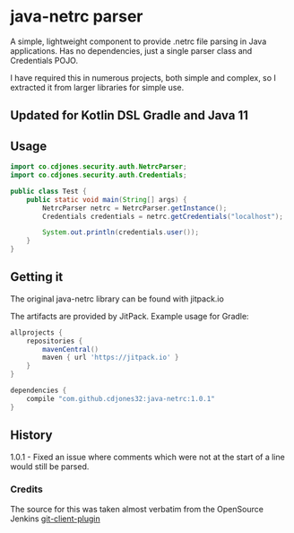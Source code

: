 # java-netrc parser
A simple, lightweight component to provide .netrc file parsing in Java applications. Has no dependencies, just a single parser class and Credentials POJO.

I have required this in numerous projects, both simple and complex, so I extracted it from larger libraries for simple use.

## Updated for Kotlin DSL Gradle and Java 11



## Usage

```java
import co.cdjones.security.auth.NetrcParser;
import co.cdjones.security.auth.Credentials;

public class Test {
    public static void main(String[] args) {
        NetrcParser netrc = NetrcParser.getInstance();
        Credentials credentials = netrc.getCredentials("localhost");

        System.out.println(credentials.user());
    }
}
```

## Getting it

The original java-netrc library can be found with jitpack.io

The artifacts are provided by JitPack. Example usage for Gradle:

```groovy
allprojects {
    repositories {
        mavenCentral()
        maven { url 'https://jitpack.io' }
    }
}

dependencies {
    compile "com.github.cdjones32:java-netrc:1.0.1"
}
```

## History 
1.0.1 - Fixed an issue where comments which were not at the start of a line would still be parsed.

### Credits
The source for this was taken almost verbatim from the OpenSource Jenkins [git-client-plugin](https://github.com/jenkinsci/git-client-plugin/blob/9aba79579829a2826b2485b708ab6e724e1853b7/src/main/java/org/jenkinsci/plugins/gitclient/Netrc.java)

